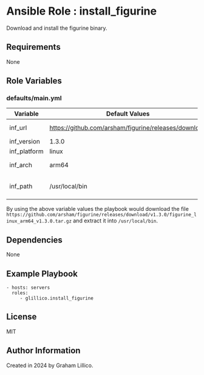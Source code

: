 # Ansible Role : install_figurine

Download and install the figurine binary.

## Requirements

None

## Role Variables

### defaults/main.yml

|Variable|Default Values|Description|
|---|---|---|
|inf_url|https://github.com/arsham/figurine/releases/download|Download URL|
|inf_version|1.3.0|Version|
|inf_platform|linux|OS Platform|
|inf_arch|arm64|CPU Architechure|
|inf_path|/usr/local/bin|Path to extract file into|

By using the above variable values the playbook would download the file `https://github.com/arsham/figurine/releases/download/v1.3.0/figurine_linux_arm64_v1.3.0.tar.gz` and extract it into `/usr/local/bin`.

## Dependencies

None

## Example Playbook

    - hosts: servers
      roles:
         - glillico.install_figurine

## License

MIT

## Author Information

Created in 2024 by Graham Lillico.
